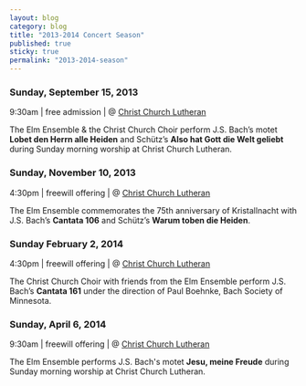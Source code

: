 ```yaml
---
layout: blog
category: blog
title: "2013-2014 Concert Season"
published: true
sticky: true
permalink: "2013-2014-season"
---
```


### Sunday, September 15, 2013

9:30am | free admission | @ [Christ Church Lutheran](http://christchurchluth.org)

The Elm Ensemble & the Christ Church Choir perform J.S. Bach’s motet **Lobet den Herrn alle Heiden** and Schütz’s **Also hat Gott die Welt geliebt** during Sunday morning worship at Christ Church Lutheran.

### Sunday, November 10, 2013

4:30pm | freewill offering | @ [Christ Church Lutheran](http://christchurchluth.org)

The Elm Ensemble commemorates the 75th anniversary of Kristallnacht with J.S. Bach’s **Cantata 106** and Schütz’s **Warum toben die Heiden**.

### Sunday February 2, 2014

4:30pm | freewill offering | @ [Christ Church Lutheran](http://christchurchluth.org)

The Christ Church Choir with friends from the Elm Ensemble perform J.S. Bach’s **Cantata 161** under the direction of Paul Boehnke, Bach Society of Minnesota.


### Sunday, April 6, 2014

9:30am | freewill offering | @ [Christ Church Lutheran](http://christchurchluth.org)

The Elm Ensemble performs J.S. Bach's motet **Jesu, meine Freude** during Sunday morning worship at Christ Church Lutheran.